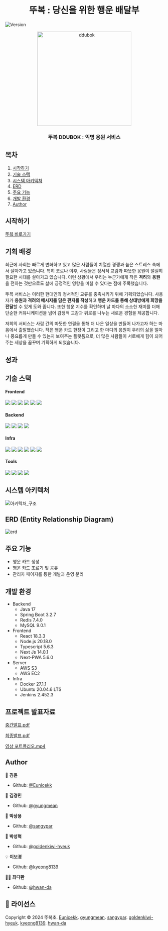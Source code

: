 <h1 align="center">뚜복 : 당신을 위한 행운 배달부</h1>
<p>
  <img alt="Version"  src="https://img.shields.io/badge/version-2.2.0-blue.svg?cacheSeconds=2592000" />
</p>

<div align="center">
  
  <img src="https://img1.daumcdn.net/thumb/R1280x0/?scode=mtistory2&fname=https%3A%2F%2Fblog.kakaocdn.net%2Fdn%2FUyVf9%2FbtsKL1HfI5v%2FKHa06ewqiKD6O6amly0lKK%2Fimg.png" alt="ddubok" width="300">


### 뚜복 DDUBOK : 익명 응원 서비스

</div>

## 목차
1. [시작하기](#시작하기)
2. [기술 스택](#기술-스택)
3. [시스템 아키텍처](#시스템-아키텍처)
4. [ERD](#erd-entity-relationship-diagram)
5. [주요 기능](#주요-기능)
5. [개발 환경](#개발-환경)
5. [Author](#author)

## 시작하기

[뚜복 바로가기](https://ddubok.com)

## 기획 배경

최근에 사회는 빠르게 변화하고 있고 많은 사람들이 치열한 경쟁과 높은 스트레스 속에서 살아가고 있습니다. 특히 코로나 이후, 사람들은 정서적 교감과 따뜻한 응원이 절실히 필요한 시대를 살아가고 있습니다. 이런 상황에서 우리는 누군가에게 작은 **격려**와 **응원**을 전하는 것만으로도 삶에 긍정적인 영향을 미칠 수 있다는 점에 주목했습니다.

뚜복 서비스는 이러한 현대인의 정서적인 교류를 충족시키기 위해 기획되었습니다. 사용자가 **응원과 격려의 메시지를 담은 편지를 작성**하고 **행운 카드를 통해 상대방에게 희망을 전달**할 수 있게 도와 줍니다. 또한 행운 지수를 확인하며 날 마다의 소소한 재미를 더해 단순한 커뮤니케이션을 넘어 감정적 교감과 위로를 나누는 새로운 경험을 제공합니다.

저희의 서비스는 사람 간의 따뜻한 연결을 통해 더 나은 일상을 만들어 나가고자 하는 마음에서 출발했습니다. 작은 행운 카드 한장이 그리고 한 마디의 응원이 우리의 삶을 얼마나 풍요롭게 만들 수 있는지 보여주는 플랫폼으로, 더 많은 사람들이 서로에게 힘이 되어주는 세상을 꿈꾸며 기획하게 되었습니다.

## 성과



## 기술 스택

  #### Frontend
  <p>
    <img src="https://img.shields.io/badge/-Next.js-000000?style=flat-square&logo=nextdotjs&logoColor=white"/>
    <img src="https://img.shields.io/static/v1?style=flat-square&message=PWA&color=5A0FC8&logo=PWA&logoColor=FFFFFF&label="/>
    <img src="https://img.shields.io/badge/node.js-339933?style=flat-square&logo=Node.js&logoColor=white"/>
    <img src="https://img.shields.io/badge/firebase-DD2C00?style=flat-square&logo=firebase&logoColor=white"/>
    <img src="https://img.shields.io/badge/typescript-3178C6?style=flat-square&logo=typescript&logoColor=white"/>
    <img src="https://img.shields.io/badge/javascript-F7DF1E?style=flat-square&logo=javascript&logoColor=black"/>
  </p>

  #### Backend
  <p>
    <img src="https://img.shields.io/badge/-SpringBoot-6DB33F?style=flat-square&logo=Spring&logoColor=white"/>
    <img src="https://img.shields.io/badge/Spring_data_jpa-6DB33F?style=flat-square&logo=Spring&logoColor=white"/>
    <img src="https://img.shields.io/badge/-Maria DB-003545?style=flat-square&logo=mariadb&logoColor=white"/>
    <img src="https://img.shields.io/badge/-Redis-DC382D?style=flat-square&logo=Redis&logoColor=white"/>
  </p>
  
  #### Infra
  <p>
    <img src="https://img.shields.io/badge/-Docker-2496ED?style=flat-square&logo=Docker&logoColor=white"/>
    <img src="https://img.shields.io/badge/-Jenkins-D24939?style=flat-square&logo=Jenkins&logoColor=white"/>
    <img src="https://img.shields.io/badge/-AWS EC2-FF9900?style=flat-square&logo=amazonec2&logoColor=white"/>
    <img src="https://img.shields.io/badge/-Nginx-269539?style=flat-square&logo=Nginx&logoColor=white"/>
    <img src="https://img.shields.io/badge/Ubuntu-E95420?style=flat-square&logo=Ubuntu&logoColor=white"/>
    <img src="https://img.shields.io/badge/AWS_S3-569A31?logo=amazons3&logoColor=fff&style=flat-square"/>
  </p>

  #### Tools
  <p>
    <img src="https://img.shields.io/badge/Jira-0052CC?style=flat-square&logo=Jira&logoColor=white"/>
    <img src="https://img.shields.io/badge/Figma-F24E1E?style=flat-square&logo=figma&logoColor=white"/>
    <img src="https://img.shields.io/badge/git-%23F05033.svg?style=flat-square&logo=git&logoColor=white"/>
    <img src="https://img.shields.io/badge/-Notion-000000?style=flat-square&logo=notion&logoColor=white"/>
  </p>


## 시스템 아키텍처

![아키텍처_구조](https://img1.daumcdn.net/thumb/R1280x0/?scode=mtistory2&fname=https%3A%2F%2Fblog.kakaocdn.net%2Fdn%2FbXuMk6%2FbtsKNxx3kxI%2FtyN2jQZkv68ol50f2E8pp1%2Fimg.png)


## ERD (Entity Relationship Diagram)

![erd](https://img1.daumcdn.net/thumb/R1280x0/?scode=mtistory2&fname=https%3A%2F%2Fblog.kakaocdn.net%2Fdn%2FdlsVJ9%2FbtsKNrdTIll%2FPxUAVQmje5x4KVhg8zdAB1%2Fimg.png)


## 주요 기능

- 행운 카드 생성
- 행운 카드 조르기 및 공유
- 관리자 페이지를 통한 개발과 운영 분리

## 개발 환경

- Backend
  - Java 17
  - Spring Boot 3.2.7
  - Redis 7.4.0
  - MySQL 9.0.1
- Frontend
  - React 18.3.3
  - Node.js 20.18.0
  - Typescript 5.6.3
  - Next Js 14.0.1
  - Next-PWA 5.6.0
- Server
  - AWS S3
  - AWS EC2
- Infra
  - Docker 27.1.1
  - Ubuntu 20.04.6 LTS
  - Jenkins 2.452.3

## 프로젝트 발표자료

[중간발표.pdf](https://lab.ssafy.com/s11-final/S11P31A209/-/blob/master/docs/A209_%EB%9A%9C%EB%B3%B5_%EB%B0%9C%ED%91%9C%EC%9E%90%EB%A3%8C_%EC%A4%91%EA%B0%84%ED%8F%89%EA%B0%80.pdf)

[최종발표.pdf](https://lab.ssafy.com/s11-final/S11P31A209/-/blob/master/docs/A209_%EB%9A%9C%EB%B3%B5_%EB%B0%9C%ED%91%9C%EC%9E%90%EB%A3%8C_%EC%B5%9C%EC%A2%85%ED%8F%89%EA%B0%80.pdf)

[영상 포트폴리오.mp4](https://lab.ssafy.com/s11-final/S11P31A209/-/blob/master/docs/A209_%EB%9A%9C%EB%B3%B5_%EB%B0%9C%ED%91%9C%EC%9E%90%EB%A3%8C_%EC%98%81%EC%83%81_%ED%8F%AC%ED%8A%B8%ED%8F%B4%EB%A6%AC%EC%98%A4.mp4)

## Author

🐩 **김윤**

* Github: [@Eunicekk](https://github.com/Eunicekk)

🍞 **김경민**

* Github: [@gyungmean](https://github.com/gyungmean)

🍕 **박상용**

* Github: [@sangypar](https://github.com/sangypar)

🐼 **박성혁**

* Github: [@goldenkiwi-hyeuk](https://github.com/goldenkiwi-hyeuk)

💡 **이보경**

* Github: [@kyeong8139](https://github.com/kyeong8139)

🤦‍♂️ **최다환**

* Github: [@hwan-da](https://github.com/hwan-da)

## 📝 라이선스
Copyright © 2024 뚜복초. [Eunicekk](https://github.com/Eunicekk). [gyungmean](https://github.com/gyungmean). [sangypar](https://github.com/sangypar). [goldenkiwi-hyeuk](https://github.com/goldenkiwi-hyeuk). [kyeong8139](https://github.com/kyeong8139). [hwan-da](https://github.com/hwan-da) <br />
